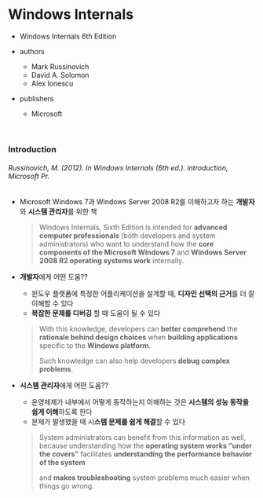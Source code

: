 # Windows Internals

- Windows Internals 6th Edition
- authors
  - Mark Russinovich
  - David A. Solomon
  - Alex Ionescu

- publishers
  - Microsoft

<br>

### Introduction

###### Russinovich, M. (2012). In *Windows Internals* (6th ed.). introduction, Microsoft Pr. 

- Microsoft Windows 7과 Windows Server 2008 R2를 이해하고자 하는 **개발자**와 **시스템 관리자**를 위한 책

  > Windows Internals, Sixth Edition is intended for **advanced computer professionals** (both developers and system administrators) who want to understand how the **core components of the Microsoft Windows 7** and **Windows Server 2008 R2 operating systems work** internally.

- **개발자**에게 어떤 도움??

  - 윈도우 플랫폼에 특정한 어플리케이션을 설계할 때, **디자인 선택의 근거**를 더 잘 이해할 수 있다
  - **복잡한 문제를 디버깅** 할 때 도움이 될 수 있다

  > With this knowledge, developers can **better comprehend** the **rationale behind design choices** when **building applications** specific to the **Windows platform**.
  >
  > Such knowledge can also help developers **debug complex problems**.

- **시스템 관리자**에게 어떤 도움??

  - 운영체제가 내부에서 어떻게 동작하는지 이해하는 것은 **시스템의 성능 동작을 쉽게 이해**하도록 한다
  - 문제가 발생했을 때 시**스템 문제를 쉽게 해결**할 수 있다

  > System administrators can benefit from  this information as well, because understanding how the **operating system works "under the covers"** facilitates **understanding the performance behavior of the system** 
  >
  > and **makes troubleshooting** system problems much easier when things go wrong.

